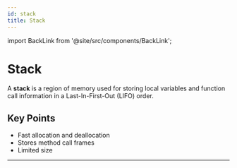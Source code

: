 ```yaml
---
id: stack
title: Stack
---
```

import BackLink from '@site/src/components/BackLink';

# Stack

A **stack** is a region of memory used for storing local variables and function call information in a Last-In-First-Out (LIFO) order.

## Key Points
- Fast allocation and deallocation
- Stores method call frames
- Limited size

<!-- ![Stack Diagram](/img/stack.png) -->

---
<BackLink />
